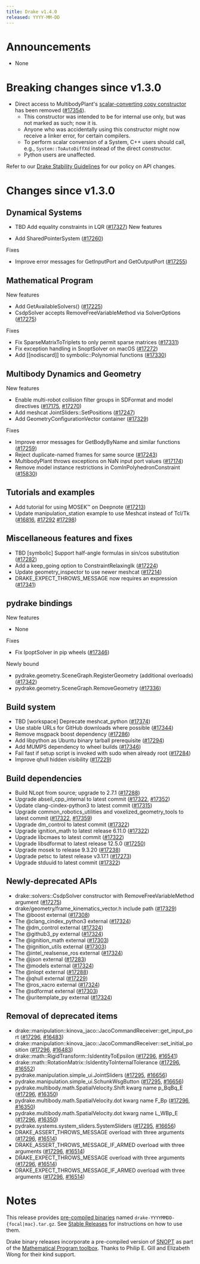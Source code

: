 ```yaml
---
title: Drake v1.4.0
released: YYYY-MM-DD
---
```


# Announcements

* None

# Breaking changes since v1.3.0

* Direct access to MultibodyPlant's [scalar-converting copy
  constructor](https://drake.mit.edu/doxygen_cxx/group__system__scalar__conversion.html)
  has been removed ([#17354][_#17354]).
  * This constructor was intended to be for internal use only, but was not marked
    as such; now it is.
  * Anyone who was accidentally using this constructor might now receive a linker
    error, for certain compilers.
  * To perform scalar conversion of a System, C++ users should call, e.g.,
    ``System::ToAutoDiffXd`` instead of the direct constructor.
  * Python users are unaffected.

Refer to our [Drake Stability Guidelines](/stable.html) for our policy
on API changes.

# Changes since v1.3.0

## Dynamical Systems

<!-- <relnotes for systems go here> -->

* TBD Add equality constraints in LQR ([#17327][_#17327])
New features

* Add SharedPointerSystem ([#17260][_#17260])

Fixes

* Improve error messages for GetInputPort and GetOutputPort ([#17255][_#17255])

## Mathematical Program

<!-- <relnotes for solvers go here> -->

New features

* Add GetAvailableSolvers() ([#17225][_#17225])
* CsdpSolver accepts RemoveFreeVariableMethod via SolverOptions ([#17275][_#17275])

Fixes

* Fix SparseMatrixToTriplets to only permit sparse matrices ([#17331][_#17331])
* Fix exception handling in SnoptSolver on macOS ([#17272][_#17272])
* Add [[nodiscard]] to symbolic::Polynomial functions ([#17330][_#17330])

## Multibody Dynamics and Geometry

<!-- <relnotes for geometry,multibody go here> -->

New features

* Enable multi-robot collision filter groups in SDFormat and model directives ([#17175][_#17175], [#17270][_#17270])
* Add meshcat JointSliders::SetPositions ([#17247][_#17247])
* Add GeometryConfigurationVector container ([#17329][_#17329])

Fixes

* Improve error messages for GetBodyByName and similar functions ([#17259][_#17259])
* Reject duplicate-named frames for same source ([#17243][_#17243])
* MultibodyPlant throws exceptions on NaN input port values ([#17174][_#17174])
* Remove model instance restrictions in ComInPolyhedronConstraint ([#15830][_#15830])

## Tutorials and examples

<!-- <relnotes for examples,tutorials go here> -->

* Add tutorial for using MOSEK™ on Deepnote ([#17213][_#17213])
* Update manipulation_station example to use Meshcat instead of Tcl/Tk ([#16816][_#16816], [#17292][_#17292] [#17298][_#17298])

## Miscellaneous features and fixes

<!-- <relnotes for common,math,lcm,lcmtypes,manipulation,perception go here> -->

* TBD [symbolic] Support half-angle formulas in sin/cos substitution ([#17282][_#17282])
* Add a keep_going option to ConstraintRelaxingIk ([#17224][_#17224])
* Update geometry_inspector to use newer meshcat ([#17214][_#17214])
* DRAKE_EXPECT_THROWS_MESSAGE now requires an expression ([#17341][_#17341])

## pydrake bindings

<!-- <relnotes for bindings go here> -->

New features

* None

Fixes

* Fix IpoptSolver in pip wheels ([#17346][_#17346])

Newly bound

* pydrake.geometry.SceneGraph.RegisterGeometry (additional overloads) ([#17342][_#17342])
* pydrake.geometry.SceneGraph.RemoveGeometry ([#17336][_#17336])

## Build system

<!-- <relnotes for cmake,doc,setup,third_party,tools go here> -->

* TBD [workspace] Deprecate meshcat_python ([#17374][_#17374])
* Use stable URLs for GitHub downloads where possible ([#17344][_#17344])
* Remove msgpack boost dependency ([#17286][_#17286])
* Add libpython as Ubuntu binary tarball prerequisite ([#17294][_#17294])
* Add MUMPS dependency to wheel builds ([#17346][_#17346])
* Fail fast if setup script is invoked with sudo when already root ([#17284][_#17284])
* Improve qhull hidden visibility ([#17229][_#17229])

## Build dependencies

<!-- Manually relocate any "Upgrade foo_external to latest" lines to here, -->
<!-- and then sort them alphabetically. -->

* Build NLopt from source; upgrade to 2.7.1 ([#17288][_#17288])
* Upgrade abseil_cpp_internal to latest commit ([#17322][_#17322], [#17352][_#17352])
* Update clang-cindex-python3 to latest commit ([#17315][_#17315])
* Upgrade common_robotics_utilities and voxelized_geometry_tools to latest commit ([#17322][_#17322], [#17359][_#17359])
* Upgrade dm_control to latest commit ([#17322][_#17322])
* Upgrade ignition_math to latest release 6.11.0 ([#17322][_#17322])
* Upgrade libcmaes to latest commit ([#17322][_#17322])
* Upgrade libsdformat to latest release 12.5.0 ([#17250][_#17250])
* Upgrade mosek to release 9.3.20 ([#17238][_#17238])
* Upgrade petsc to latest release v3.17.1 ([#17273][_#17273])
* Upgrade stduuid to latest commit ([#17322][_#17322])

## Newly-deprecated APIs

* drake::solvers::CsdpSolver constructor with RemoveFreeVariableMethod argument ([#17275][_#17275])
* drake/geometry/frame_kinematics_vector.h include path ([#17329][_#17329])
* The @boost external ([#17308][_#17308])
* The @clang_cindex_python3 external ([#17324][_#17324])
* The @dm_control external ([#17324][_#17324])
* The @github3_py external ([#17324][_#17324])
* The @ignition_math external ([#17303][_#17303])
* The @ignition_utils external ([#17303][_#17303])
* The @intel_realsense_ros external ([#17324][_#17324])
* The @json external ([#17283][_#17283])
* The @models external ([#17324][_#17324])
* The @nlopt external ([#17288][_#17288])
* The @qhull external ([#17229][_#17229])
* The @ros_xacro external ([#17324][_#17324])
* The @sdformat external ([#17303][_#17303])
* The @uritemplate_py external ([#17324][_#17324])

## Removal of deprecated items

* drake::manipulation::kinova_jaco::JacoCommandReceiver::get_input_port ([#17296][_#17296], [#16483][_#16483])
* drake::manipulation::kinova_jaco::JacoCommandReceiver::set_initial_position ([#17296][_#17296], [#16483][_#16483])
* drake::math::RigidTransform::IsIdentityToEpsilon ([#17296][_#17296], [#16541][_#16541])
* drake::math::RotationMatrix::IsIdentityToInternalTolerance ([#17296][_#17296], [#16552][_#16552])
* pydrake.manipulation.simple_ui.JointSliders ([#17295][_#17295], [#16656][_#16656])
* pydrake.manipulation.simple_ui.SchunkWsgButton ([#17295][_#17295], [#16656][_#16656])
* pydrake.multibody.math.SpatialVelocity.Shift kwarg name p_BqBq_E ([#17296][_#17296], [#16350][_#16350])
* pydrake.multibody.math.SpatialVelocity.dot kwarg name F_Bp ([#17296][_#17296], [#16350][_#16350])
* pydrake.multibody.math.SpatialVelocity.dot kwarg name L_WBp_E ([#17296][_#17296], [#16350][_#16350])
* pydrake.systems.system_sliders.SystemSliders ([#17295][_#17295], [#16656][_#16656])
* DRAKE_ASSERT_THROWS_MESSAGE overload with three arguments ([#17296][_#17296], [#16514][_#16514])
* DRAKE_ASSERT_THROWS_MESSAGE_IF_ARMED overload with three arguments ([#17296][_#17296], [#16514][_#16514])
* DRAKE_EXPECT_THROWS_MESSAGE overload with three arguments ([#17296][_#17296], [#16514][_#16514])
* DRAKE_EXPECT_THROWS_MESSAGE_IF_ARMED overload with three arguments ([#17296][_#17296], [#16514][_#16514])

# Notes

This release provides [pre-compiled binaries](https://github.com/RobotLocomotion/drake/releases/tag/v1.4.0) named
``drake-YYYYMMDD-{focal|mac}.tar.gz``. See [Stable Releases](/from_binary.html#stable-releases) for instructions on how to use them.

Drake binary releases incorporate a pre-compiled version of [SNOPT](https://ccom.ucsd.edu/~optimizers/solvers/snopt/) as part of the
[Mathematical Program toolbox](https://drake.mit.edu/doxygen_cxx/group__solvers.html). Thanks to
Philip E. Gill and Elizabeth Wong for their kind support.

<!-- <begin issue links> -->
[_#15830]: https://github.com/RobotLocomotion/drake/pull/15830
[_#16350]: https://github.com/RobotLocomotion/drake/pull/16350
[_#16483]: https://github.com/RobotLocomotion/drake/pull/16483
[_#16514]: https://github.com/RobotLocomotion/drake/pull/16514
[_#16541]: https://github.com/RobotLocomotion/drake/pull/16541
[_#16552]: https://github.com/RobotLocomotion/drake/pull/16552
[_#16656]: https://github.com/RobotLocomotion/drake/pull/16656
[_#16816]: https://github.com/RobotLocomotion/drake/pull/16816
[_#17174]: https://github.com/RobotLocomotion/drake/pull/17174
[_#17175]: https://github.com/RobotLocomotion/drake/pull/17175
[_#17213]: https://github.com/RobotLocomotion/drake/pull/17213
[_#17214]: https://github.com/RobotLocomotion/drake/pull/17214
[_#17224]: https://github.com/RobotLocomotion/drake/pull/17224
[_#17225]: https://github.com/RobotLocomotion/drake/pull/17225
[_#17229]: https://github.com/RobotLocomotion/drake/pull/17229
[_#17238]: https://github.com/RobotLocomotion/drake/pull/17238
[_#17243]: https://github.com/RobotLocomotion/drake/pull/17243
[_#17247]: https://github.com/RobotLocomotion/drake/pull/17247
[_#17250]: https://github.com/RobotLocomotion/drake/pull/17250
[_#17255]: https://github.com/RobotLocomotion/drake/pull/17255
[_#17259]: https://github.com/RobotLocomotion/drake/pull/17259
[_#17260]: https://github.com/RobotLocomotion/drake/pull/17260
[_#17270]: https://github.com/RobotLocomotion/drake/pull/17270
[_#17272]: https://github.com/RobotLocomotion/drake/pull/17272
[_#17273]: https://github.com/RobotLocomotion/drake/pull/17273
[_#17275]: https://github.com/RobotLocomotion/drake/pull/17275
[_#17282]: https://github.com/RobotLocomotion/drake/pull/17282
[_#17283]: https://github.com/RobotLocomotion/drake/pull/17283
[_#17284]: https://github.com/RobotLocomotion/drake/pull/17284
[_#17286]: https://github.com/RobotLocomotion/drake/pull/17286
[_#17288]: https://github.com/RobotLocomotion/drake/pull/17288
[_#17292]: https://github.com/RobotLocomotion/drake/pull/17292
[_#17294]: https://github.com/RobotLocomotion/drake/pull/17294
[_#17295]: https://github.com/RobotLocomotion/drake/pull/17295
[_#17296]: https://github.com/RobotLocomotion/drake/pull/17296
[_#17298]: https://github.com/RobotLocomotion/drake/pull/17298
[_#17303]: https://github.com/RobotLocomotion/drake/pull/17303
[_#17308]: https://github.com/RobotLocomotion/drake/pull/17308
[_#17315]: https://github.com/RobotLocomotion/drake/pull/17315
[_#17322]: https://github.com/RobotLocomotion/drake/pull/17322
[_#17324]: https://github.com/RobotLocomotion/drake/pull/17324
[_#17327]: https://github.com/RobotLocomotion/drake/pull/17327
[_#17329]: https://github.com/RobotLocomotion/drake/pull/17329
[_#17330]: https://github.com/RobotLocomotion/drake/pull/17330
[_#17331]: https://github.com/RobotLocomotion/drake/pull/17331
[_#17336]: https://github.com/RobotLocomotion/drake/pull/17336
[_#17341]: https://github.com/RobotLocomotion/drake/pull/17341
[_#17342]: https://github.com/RobotLocomotion/drake/pull/17342
[_#17344]: https://github.com/RobotLocomotion/drake/pull/17344
[_#17346]: https://github.com/RobotLocomotion/drake/pull/17346
[_#17352]: https://github.com/RobotLocomotion/drake/pull/17352
[_#17354]: https://github.com/RobotLocomotion/drake/pull/17354
[_#17359]: https://github.com/RobotLocomotion/drake/pull/17359
[_#17374]: https://github.com/RobotLocomotion/drake/pull/17374
<!-- <end issue links> -->

<!--
  Current oldest_commit 7fcdd44b8a48c2ae5b99ab60db31740f8192acc8 (exclusive).
  Current newest_commit 9f13a0564b41c6ef630f645076a69f2cbb491c02 (inclusive).
-->
